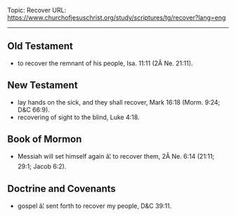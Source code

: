Topic: Recover
URL: https://www.churchofjesuschrist.org/study/scriptures/tg/recover?lang=eng

---

## Old Testament

- to recover the remnant of his people, Isa. 11:11 (2Â Ne. 21:11).

## New Testament

- lay hands on the sick, and they shall recover, Mark 16:18 (Morm. 9:24; D&C 66:9).
- recovering of sight to the blind, Luke 4:18.

## Book of Mormon

- Messiah will set himself again â¦ to recover them, 2Â Ne. 6:14 (21:11; 29:1; Jacob 6:2).

## Doctrine and Covenants

- gospel â¦ sent forth to recover my people, D&C 39:11.

